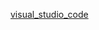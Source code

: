 [visual_studio_code](https://raw.githubusercontent.com/azohra/strapped/master/straps/visual_studio_code/README.md ":include")
